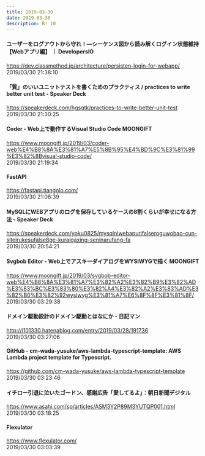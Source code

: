 ```yaml
---
title: 2019-03-30
date: 2019-03-30
description: B! 10
---
```


#### ユーザーをログアウトから守れ！―シーケンス図から読み解くログイン状態維持【Webアプリ編】 ｜ DevelopersIO
https://dev.classmethod.jp/architecture/persisten-login-for-webapp/<br>
2019/03/30 21:38:10<br>


#### 「質」のいいユニットテストを書くためのプラクティス / practices to write better unit test - Speaker Deck
https://speakerdeck.com/hgsgtk/practices-to-write-better-unit-test<br>
2019/03/30 21:30:25<br>


#### Coder - Web上で動作するVisual Studio Code MOONGIFT
https://www.moongift.jp/2019/03/coder-web%E4%B8%8A%E3%81%A7%E5%8B%95%E4%BD%9C%E3%81%99%E3%82%8Bvisual-studio-code/<br>
2019/03/30 21:19:34<br>


#### FastAPI
https://fastapi.tiangolo.com/<br>
2019/03/30 21:08:39<br>


#### MySQLにWEBアプリのログを保存しているケースの8割くらいが幸せになる方法 - Speaker Deck
https://speakerdeck.com/yoku0825/mysqlniwebapurifalseroguwobao-cun-siteirukesufalse8ge-kuraigaxing-seninarufang-fa<br>
2019/03/30 20:54:21<br>


#### Svgbob Editor - Web上でアスキーダイアログをWYSIWYGで描く MOONGIFT
https://www.moongift.jp/2019/03/svgbob-editor-web%E4%B8%8A%E3%81%A7%E3%82%A2%E3%82%B9%E3%82%AD%E3%83%BC%E3%83%80%E3%82%A4%E3%82%A2%E3%83%AD%E3%82%B0%E3%82%92wysiwyg%E3%81%A7%E6%8F%8F%E3%81%8F/<br>
2019/03/30 03:29:38<br>


#### ドメイン駆動設計のドメイン駆動とはなにか - 日記マン
http://i101330.hatenablog.com/entry/2019/03/28/191736<br>
2019/03/30 03:27:06<br>


#### GitHub - cm-wada-yusuke/aws-lambda-typescript-template: AWS Lambda project template for Typescript.
https://github.com/cm-wada-yusuke/aws-lambda-typescript-template<br>
2019/03/30 03:23:46<br>


#### イチロー引退に泣いたゴードン、感謝広告「愛してるよ」：朝日新聞デジタル
https://www.asahi.com/sp/articles/ASM3Y2P89M3YUTQP001.html<br>
2019/03/30 03:18:25<br>


#### Flexulator
https://www.flexulator.com/<br>
2019/03/30 03:03:39<br>


